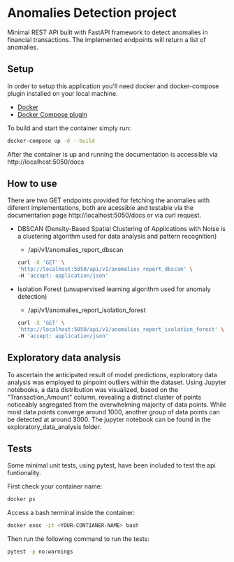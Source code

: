 # Anomalies Detection project

Minimal REST API built with FastAPI framework to detect anomalies in financial transactions.
The implemented endpoints will return a list of anomalies.

## Setup
In order to setup this application you'll need docker and docker-compose plugin installed on your local machine.
- [Docker](https://docs.docker.com/get-docker/)
- [Docker Compose plugin](https://docs.docker.com/compose/install/linux/#install-using-the-repository)


To build and start the container simply run:

```bash
docker-compose up -d --build
```

After the container is up and running the documentation is accessible via http://localhost:5050/docs



## How to use

There are two GET endpoints provided for fetching the anomalies with diferent implementations, both are acessible and testable via the documentation page http://localhost:5050/docs or via curl request.

* DBSCAN (Density-Based Spatial Clustering of Applications with Noise is a clustering algorithm used for data analysis and pattern recognition)
  * /api/v1/anomalies_report_dbscan
  ```bash
  curl -X 'GET' \
  'http://localhost:5050/api/v1/anomalies_report_dbscan' \
  -H 'accept: application/json'
  ```


* Isolation Forest (unsupervised learning algorithm used for anomaly detection)
  * /api/v1/anomalies_report_isolation_forest
  ```bash
  curl -X 'GET' \
  'http://localhost:5050/api/v1/anomalies_report_isolation_forest' \
  -H 'accept: application/json'
  ```

## Exploratory data analysis
To ascertain the anticipated result of model predictions, exploratory data analysis was employed to pinpoint outliers within the dataset. Using Jupyter notebooks, a data distribution was visualized, based on the "Transaction_Amount" column, revealing a distinct cluster of points noticeably segregated from the overwhelming majority of data points. While most data points converge around 1000, another group of data points can be detected at around 3000. The jupyter notebook can be found in the exploratory_data_analysis folder.

## Tests
Some minimal unit tests, using pytest, have been included to test the api funtionality.

First check your container name:
```bash
docker ps
```

Access a bash terminal inside the container:
```bash
docker exec -it <YOUR-CONTIANER-NAME> bash
```

Then run the following command to run the tests:
```bash
pytest -p no:warnings
```
